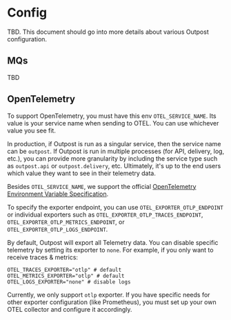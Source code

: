 # Config

TBD. This document should go into more details about various Outpost configuration.

## MQs

TBD

## OpenTelemetry

To support OpenTelemetry, you must have this env `OTEL_SERVICE_NAME`. Its value is your service name when sending to OTEL. You can use whichever value you see fit.

In production, if Outpost is run as a singular service, then the service name can be `outpost`. If Outpost is run in multiple processes (for API, delivery, log, etc.), you can provide more granularity by including the service type such as `outpost.api` or `outpost.delivery`, etc. Ultimately, it's up to the end users which value they want to see in their telemetry data.

Besides `OTEL_SERVICE_NAME`, we support the official [OpenTelemetry Environment Variable Specification](https://opentelemetry.io/docs/specs/otel/configuration/sdk-environment-variables/).

To specify the exporter endpoint, you can use `OTEL_EXPORTER_OTLP_ENDPOINT` or individual exporters such as `OTEL_EXPORTER_OTLP_TRACES_ENDPOINT`, `OTEL_EXPORTER_OTLP_METRICS_ENDPOINT`, or `OTEL_EXPORTER_OTLP_LOGS_ENDPOINT`.

By default, Outpost will export all Telemetry data. You can disable specific telemetry by setting its exporter to `none`. For example, if you only want to receive traces & metrics:

```
OTEL_TRACES_EXPORTER="otlp" # default
OTEL_METRICS_EXPORTER="otlp" # default
OTEL_LOGS_EXPORTER="none" # disable logs
```

Currently, we only support `otlp` exporter. If you have specific needs for other exporter configuration (like Prometheus), you must set up your own OTEL collector and configure it accordingly.
